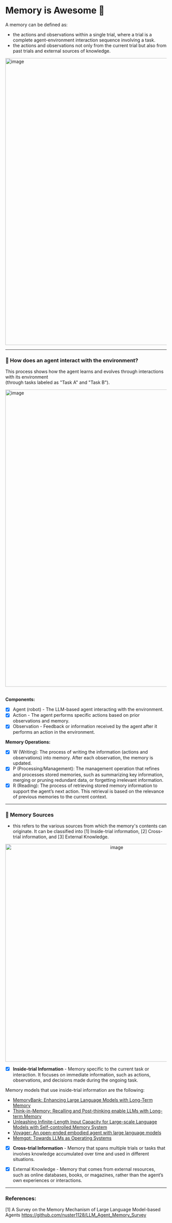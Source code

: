 # Memory is Awesome 🧠

A memory can be defined as:
- the actions and observations within a single trial, where a trial is a complete agent-environment interaction sequence involving a task.
- the actions and observations not only from the current trial but also from past trials and external sources of knowledge.

<img width="896" alt="image" src="https://github.com/user-attachments/assets/11bf212b-b1fb-4057-ac69-4a59d46bfced">

---
### 🧠 How does an agent interact with the environment?
This process shows how the agent learns and evolves through interactions with its environment <br>
(through tasks labeled as "Task A" and "Task B"). <br>

<img width="928" alt="image" src="https://github.com/user-attachments/assets/ed0136e6-9541-49a3-b428-e3bf3c719c5c">
<br> <br>

**Components:**
- [x] Agent (robot) - The LLM-based agent interacting with the environment.
- [x] Action - The agent performs specific actions based on prior observations and memory.
- [x] Observation - Feedback or information received by the agent after it performs an action in the environment.

**Memory Operations:**
- [x] W (Writing): The process of writing the information (actions and observations) into memory. After each observation, the memory is updated.
- [x] P (Processing/Management): The management operation that refines and processes stored memories, such as summarizing key information, merging or pruning redundant data, or forgetting irrelevant information.
- [x] R (Reading): The process of retrieving stored memory information to support the agent’s next action. This retrieval is based on the relevance of previous memories to the current context.

---
### 🧠 Memory Sources
- this refers to the various sources from which the memory's contents can originate. It can be classified into [1] Inside-trial information, [2] Cross-trial information, and [3] External Knowledge.

<p align="center"><img width="680" alt="image" src="https://github.com/user-attachments/assets/d538cc3c-794f-417f-af66-50cfa62258b3"></p>

- [x] **Inside-trial Information** - Memory specific to the current task or interaction. It focuses on immediate information, such as actions, observations, and decisions made during the ongoing task. <br>

Memory models that use inside-trial information are the following:
* [MemoryBank: Enhancing Large Language Models with Long-Term Memory](https://github.com/zhongwanjun/MemoryBank-SiliconFriend) 
* [Think-in-Memory: Recalling and Post-thinking enable LLMs with Long-term Memory](https://arxiv.org/pdf/2311.08719)
* [Unleashing Infinite-Length Input Capacity for Large-scale Language Models with Self-controlled Memory System](https://github.com/wbbeyourself/scm4llms)
* [Voyager: An open-ended embodied agent with large language models](https://voyager.minedojo.org/)
* [Memgpt: Towards LLMs as Operating Systems](https://memgpt.ai/)

- [x] **Cross-trial Information** - Memory that spans multiple trials or tasks that involves knowledge accumulated over time and used in different situations.
    
- [x] External Knowledge - Memory that comes from external resources, such as online databases, books, or magazines, rather than the agent’s own experiences or interactions.





----
### References:
[1] A Survey on the Memory Mechanism of Large Language Model-based Agents
 https://github.com/nuster1128/LLM_Agent_Memory_Survey



